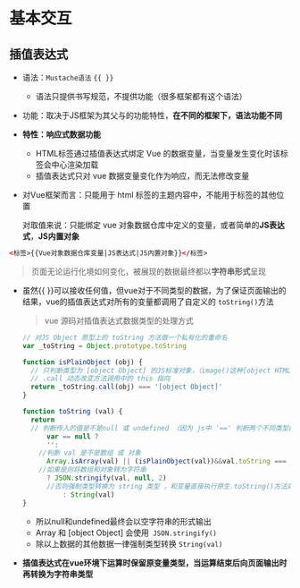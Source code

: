 # 基本交互

## 插值表达式

- 语法：`Mustache语法` `{{ }}`

  - 语法只提供书写规范，不提供功能（很多框架都有这个语法）

- 功能：取决于JS框架为其父与的功能特性，**在不同的框架下，语法功能不同**

- **特性：响应式数据功能**

  - HTML标签通过插值表达式绑定 Vue 的数据变量，当变量发生变化时该标签会中心渲染加载
  - 插值表达式只对 vue 数据变量变化作为响应，而无法修改变量

- 对Vue框架而言：只能用于 html 标签的主题内容中，不能用于标签的其他位置

  对取值来说：只能绑定 vue 对象数据仓库中定义的变量，或者简单的**JS表达式**，**JS内置对象**

```html
<标签>{{Vue对象数据仓库变量|JS表达式|JS内置对象}}</标签>
```

>  页面无论运行化境如何变化，被展现的数据最终都以**字符串形式**呈现

- 虽然{{ }}可以接收任何值，但vue对于不同类型的数据，为了保证页面输出的结果，vue的插值表达式对所有的变量都调用了自定义的 `toString()`方法

  > vue 源码对插值表达式数据类型的处理方式

  ```javascript
  // 对JS Object 原型上的 toString 方法做一个私有化的重命名
  var _toString = Object.prototype.toString
  
  function isPlainObject (obj) {
    // 只判断类型为 [object Object] 的JS标准对象，（image()这种[object HTMLImageElement]类型的DOM对象不做转换）
    // .call 动态改变方法调用中的 this 指向
    return _toString.call(obj) === '[object Object]'
  }
  
  function toString (val) {
    return 
    // 判断传入的值是不是null 或 undefined （因为 js中 '==' 判断两个不同类型的值时，会统一转成 boolean类型比较 而 null == undefined 为 true 即两者都是假值）
    	var == null ?
        '':
      //判断 val 是不是数组 或 对象
      	Array.isArray(val) || (isPlainObject(val))&&val.toString === _toString)
      //如果是则将数组和对象转为字符串
      	? JSON.stringify(val, null, 2)
    	//否则强制类型转换为 string 类型 ，和变量直接执行原生.toString()方法效果一样
    		: String(val)
  }
  ```

  - 所以null和undefined最终会以空字符串的形式输出 
  - Array 和 [object Object] 会使用` JSON.stringify()`
  - 除以上数据的其他数据一律强制类型转换 `String(val)`

- **插值表达式在vue环境下运算时保留原变量类型，当运算结束后向页面输出时再转换为字符串类型**


